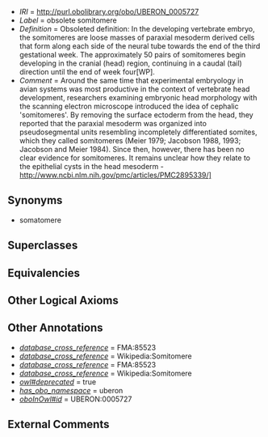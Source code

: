  * *IRI* = http://purl.obolibrary.org/obo/UBERON_0005727
 * *Label* = obsolete somitomere
 * *Definition* = Obsoleted definition: In the developing vertebrate embryo, the somitomeres are loose masses of paraxial mesoderm derived cells that form along each side of the neural tube towards the end of the third gestational week. The approximately 50 pairs of somitomeres begin developing in the cranial (head) region, continuing in a caudal (tail) direction until the end of week four[WP].
 * *Comment* = Around the same time that experimental embryology in avian systems was most productive in the context of vertebrate head development, researchers examining embryonic head morphology with the scanning electron microscope introduced the idea of cephalic 'somitomeres'. By removing the surface ectoderm from the head, they reported that the paraxial mesoderm was organized into pseudosegmental units resembling incompletely differentiated somites, which they called somitomeres (Meier 1979; Jacobson 1988, 1993; Jacobson and Meier 1984). Since then, however, there has been no clear evidence for somitomeres. It remains unclear how they relate to the epithelial cysts in the head mesoderm - http://www.ncbi.nlm.nih.gov/pmc/articles/PMC2895339/]

## Synonyms

 * somatomere

## Superclasses


## Equivalencies


## Other Logical Axioms


## Other Annotations

 * *[database_cross_reference](../../ef/oboInOwl#hasDbXref.md)* = FMA:85523
 * *[database_cross_reference](../../ef/oboInOwl#hasDbXref.md)* = Wikipedia:Somitomere
 * *[database_cross_reference](../../ef/oboInOwl#hasDbXref.md)* = FMA:85523
 * *[database_cross_reference](../../ef/oboInOwl#hasDbXref.md)* = Wikipedia:Somitomere
 * *[owl#deprecated](../../ed/owl#deprecated.md)* = true
 * *[has_obo_namespace](../../ce/oboInOwl#hasOBONamespace.md)* = uberon
 * *[oboInOwl#id](../../id/oboInOwl#id.md)* = UBERON:0005727

## External Comments

